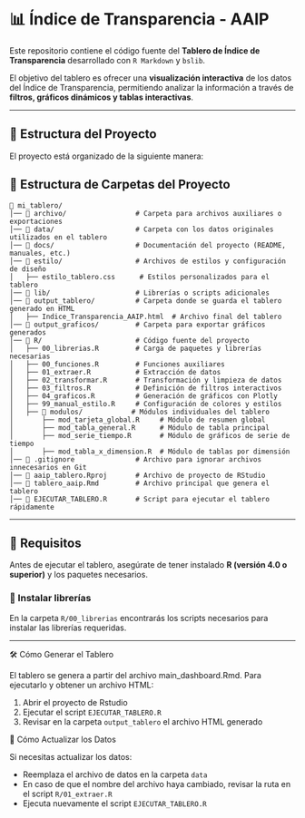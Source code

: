 
# 📊 Índice de Transparencia - AAIP

<!-- badges: start -->
<!-- badges: end -->

Este repositorio contiene el código fuente del **Tablero de Índice de Transparencia** desarrollado con `R Markdown` y `bslib`.  

El objetivo del tablero es ofrecer una **visualización interactiva** de los datos del Índice de Transparencia, permitiendo analizar la información a través de **filtros, gráficos dinámicos y tablas interactivas**.

---

## 📁 **Estructura del Proyecto**

El proyecto está organizado de la siguiente manera:


## 📁 Estructura de Carpetas del Proyecto

```plaintext
📁 mi_tablero/
│── 📁 archivo/                 # Carpeta para archivos auxiliares o exportaciones
│── 📁 data/                    # Carpeta con los datos originales utilizados en el tablero
│── 📁 docs/                    # Documentación del proyecto (README, manuales, etc.)
│── 📁 estilo/                  # Archivos de estilos y configuración de diseño
│   ├── estilo_tablero.css      # Estilos personalizados para el tablero
│── 📁 lib/                     # Librerías o scripts adicionales
│── 📁 output_tablero/          # Carpeta donde se guarda el tablero generado en HTML
│   ├── Indice_Transparencia_AAIP.html  # Archivo final del tablero
│── 📁 output_graficos/         # Carpeta para exportar gráficos generados
│── 📁 R/                       # Código fuente del proyecto
│   ├── 00_librerias.R         # Carga de paquetes y librerías necesarias
│   ├── 00_funciones.R         # Funciones auxiliares
│   ├── 01_extraer.R           # Extracción de datos
│   ├── 02_transformar.R       # Transformación y limpieza de datos
│   ├── 03_filtros.R           # Definición de filtros interactivos
│   ├── 04_graficos.R          # Generación de gráficos con Plotly
│   ├── 99_manual_estilo.R     # Configuración de colores y estilos
│   ├── 📁 modulos/            # Módulos individuales del tablero
│       ├── mod_tarjeta_global.R     # Módulo de resumen global
│       ├── mod_tabla_general.R      # Módulo de tabla principal
│       ├── mod_serie_tiempo.R       # Módulo de gráficos de serie de tiempo
│       ├── mod_tabla_x_dimension.R  # Módulo de tablas por dimensión
│── 📄 .gitignore               # Archivo para ignorar archivos innecesarios en Git
│── 📄 aaip_tablero.Rproj       # Archivo de proyecto de RStudio
│── 📄 tablero_aaip.Rmd         # Archivo principal que genera el tablero
│── 📄 EJECUTAR_TABLERO.R       # Script para ejecutar el tablero rápidamente
```

---

## 🚀 **Requisitos**
Antes de ejecutar el tablero, asegúrate de tener instalado **R (versión 4.0 o superior)** y los paquetes necesarios.

### **🔹 Instalar librerías**
En la carpeta `R/00_librerias` encontrarás los scripts necesarios para instalar las librerías requeridas.

---

🛠️ Cómo Generar el Tablero

El tablero se genera a partir del archivo main_dashboard.Rmd. Para ejecutarlo y obtener un archivo HTML:

1. Abrir el proyecto de Rstudio
1. Ejecutar el script `EJECUTAR_TABLERO.R`
1. Revisar en la carpeta `output_tablero` el archivo HTML generado


🔄 Cómo Actualizar los Datos

Si necesitas actualizar los datos:

- Reemplaza el archivo de datos en la carpeta `data`
- En caso de que el nombre del archivo haya cambiado, revisar la ruta en el script `R/01_extraer.R`
- Ejecuta nuevamente el script `EJECUTAR_TABLERO.R`
